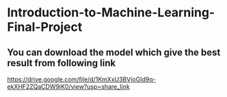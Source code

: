 # Introduction-to-Machine-Learning-Final-Project

## You can download the model which give the best result from following link
https://drive.google.com/file/d/1KmXxU3BVjoGId9q-ekXHF2ZQaCDW9jK0/view?usp=share_link



